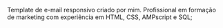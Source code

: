 Template de e-mail responsivo criado por mim.
Profissional em formação de marketing com experiência em HTML, CSS, AMPscript e SQL; 
